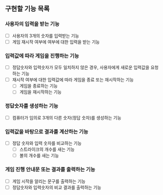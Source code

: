 ## 구현할 기능 목록

### 사용자의 입력을 받는 기능

- [ ] 사용자의 3개의 숫자를 입력받는 기능
- [ ] 게임 재시작 여부에 여부에 대한 입력을 받는 기능

### 입력값에 따라 게임을 진행하는 기능

- [ ] 정답숫자와 입력숫자가 모두 일치하지 않은 경우, 사용자에게 새로운 입력값을 요청하는 기능
- [ ] 재시작 여부에 대한 입력값에 따라 게임을 종료 또는 재시작하는 기능
  - [ ] 게임을 종료하는 기능
  - [ ] 게임을 재시작하는 기능

### 정답숫자를 생성하는 기능

- [ ] 컴퓨터가 임의로 3개의 다른 숫자(정답 숫자)를 생성하는 기능

### 입력값을 바탕으로 결과를 계산하는 기능

- [ ] 정답 숫자와 입력 숫자를 비교하는 기능
  - [ ] 스트라이크의 개수를 새는 기능
  - [ ] 볼의 개수를 새는 기능

### 게임 진행 안내문 또는 결과를 출력하는 기능

- [ ] 게임 시작을 알리는 문구를 출력하는 기능
- [ ] 정답숫자와 입력숫자의 비교 결과를 출력하는 기능
